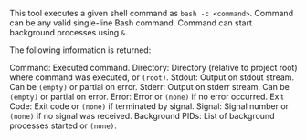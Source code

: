 This tool executes a given shell command as `bash -c <command>`.
Command can be any valid single-line Bash command.
Command can start background processes using `&`.

The following information is returned:

Command: Executed command.
Directory: Directory (relative to project root) where command was executed, or `(root)`.
Stdout: Output on stdout stream. Can be `(empty)` or partial on error.
Stderr: Output on stderr stream. Can be `(empty)` or partial on error.
Error: Error or `(none)` if no error occurred.
Exit Code: Exit code or `(none)` if terminated by signal.
Signal: Signal number or `(none)` if no signal was received.
Background PIDs: List of background processes started or `(none)`.
